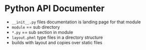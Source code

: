 # Python API Documenter

- `__init__.py` files documentation is landing page for that module
- `module` == sub directory
- `*.py` == sub section in module
- `layout.phml` type files in a directory structure
- builds with layout and copies over static files
